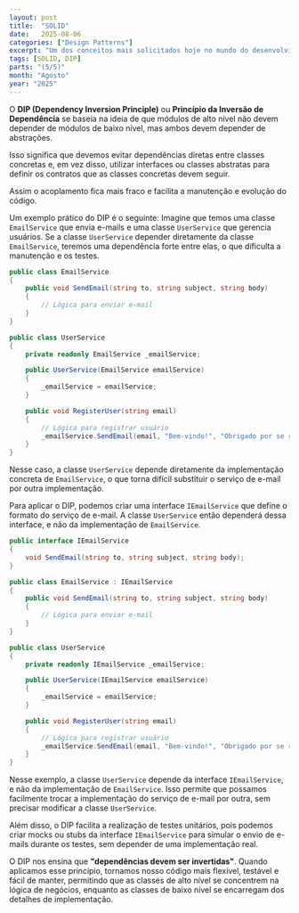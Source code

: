 ```yaml
---
layout: post
title:  "SOLID"
date:   2025-08-06
categories: ["Design Patterns"]
excerpt: "Um dos conceitos mais solicitados hoje no mundo do desenvolvimento é o conhecimento de SOLID. Nesse post, vamos explorar o DIP - Dependency Inversion Principle."
tags: [SOLID, DIP]
parts: "(5/5)"
month: "Agosto"
year: "2025"
---
```

O **DIP (Dependency Inversion Principle)** ou **Princípio da Inversão de Dependência** se baseia na ideia de que módulos de alto nível não devem depender de módulos de baixo nível, mas ambos devem depender de abstrações. 

Isso significa que devemos evitar dependências diretas entre classes concretas e, em vez disso, utilizar interfaces ou classes abstratas para definir os contratos que as classes concretas devem seguir. 

Assim o acoplamento fica mais fraco e facilita a manutenção e evolução do código.

Um exemplo prático do DIP é o seguinte: Imagine que temos uma classe `EmailService`	 que envia e-mails e uma classe `UserService` que gerencia usuários. Se a classe `UserService` depender diretamente da classe `EmailService`, teremos uma dependência forte entre elas, o que dificulta a manutenção e os testes.

```csharp
public class EmailService
{
	public void SendEmail(string to, string subject, string body)
	{
		// Lógica para enviar e-mail
	}
}

public class UserService
{
	private readonly EmailService _emailService;

	public UserService(EmailService emailService)
	{
		_emailService = emailService;
	}

	public void RegisterUser(string email)
	{
		// Lógica para registrar usuário
		_emailService.SendEmail(email, "Bem-vindo!", "Obrigado por se registrar.");
	}
}
```
Nesse caso, a classe `UserService` depende diretamente da implementação concreta de `EmailService`, o que torna difícil substituir o serviço de e-mail por outra implementação.

Para aplicar o DIP, podemos criar uma interface `IEmailService` que define o formato do serviço de e-mail. A classe `UserService` então dependerá dessa interface, e não da implementação de `EmailService`.

```csharp
public interface IEmailService
{
    void SendEmail(string to, string subject, string body);
}

public class EmailService : IEmailService
{
    public void SendEmail(string to, string subject, string body)
    {
        // Lógica para enviar e-mail
    }
}

public class UserService
{
    private readonly IEmailService _emailService;

    public UserService(IEmailService emailService)
    {
        _emailService = emailService;
    }

    public void RegisterUser(string email)
    {
        // Lógica para registrar usuário
        _emailService.SendEmail(email, "Bem-vindo!", "Obrigado por se registrar.");
    }
}
```
Nesse exemplo, a classe `UserService` depende da interface `IEmailService`, e não da implementação de `EmailService`. Isso permite que possamos facilmente trocar a implementação do serviço de e-mail por outra, sem precisar modificar a classe `UserService`.

Além disso, o DIP facilita a realização de testes unitários, pois podemos criar mocks ou stubs da interface `IEmailService` para simular o envio de e-mails durante os testes, sem depender de uma implementação real.

O DIP nos ensina que **"dependências devem ser invertidas"**. Quando aplicamos esse princípio, tornamos nosso código mais flexível, testável e fácil de manter, permitindo que as classes de alto nível se concentrem na lógica de negócios, enquanto as classes de baixo nível se encarregam dos detalhes de implementação.